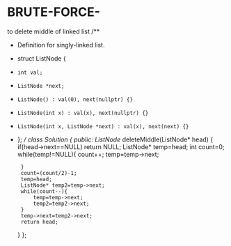 # BRUTE-FORCE-
to delete middle of linked list
/**
 * Definition for singly-linked list.
 * struct ListNode {
 *     int val;
 *     ListNode *next;
 *     ListNode() : val(0), next(nullptr) {}
 *     ListNode(int x) : val(x), next(nullptr) {}
 *     ListNode(int x, ListNode *next) : val(x), next(next) {}
 * };
 */
class Solution {
public:
    ListNode* deleteMiddle(ListNode* head) {
        if(head->next==NULL)
            return NULL;
        ListNode* temp=head;
        int count=0;
        while(temp!=NULL){
            count++;
            temp=temp->next;
            
        }
        count=(count/2)-1;
        temp=head;
        ListNode* temp2=temp->next;
        while(count--){
            temp=temp->next;
            temp2=temp2->next;
        }
        temp->next=temp2->next;
        return head;
    }
};
